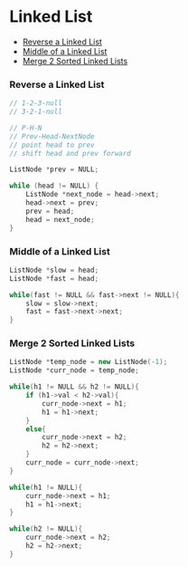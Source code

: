 # Linked List

* [Reverse a Linked List](#reverse-a-linked-list)
* [Middle of a Linked List](#reverse-a-linked-list)
* [Merge 2 Sorted Linked Lists](#merge-2-sorted-linked-lists)



### Reverse a Linked List
```cpp
// 1-2-3-null
// 3-2-1-null

// P-H-N
// Prev-Head-NextNode
// point head to prev
// shift head and prev forward

ListNode *prev = NULL;

while (head != NULL) {
    ListNode *next_node = head->next;
    head->next = prev;
    prev = head;
    head = next_node;
}
```

### Middle of a Linked List
```cpp
ListNode *slow = head;
ListNode *fast = head;

while(fast != NULL && fast->next != NULL){
    slow = slow->next;
    fast = fast->next->next;
}
```

### Merge 2 Sorted Linked Lists
```cpp
ListNode *temp_node = new ListNode(-1);
ListNode *curr_node = temp_node;

while(h1 != NULL && h2 != NULL){
    if (h1->val < h2->val){
        curr_node->next = h1;
        h1 = h1->next;
    }
    else{
        curr_node->next = h2;
        h2 = h2->next;
    }
    curr_node = curr_node->next;
}

while(h1 != NULL){
    curr_node->next = h1;
    h1 = h1->next;
}

while(h2 != NULL){
    curr_node->next = h2;
    h2 = h2->next;
}
```
